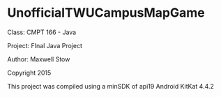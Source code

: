 # UnofficialTWUCampusMapGame
Class: CMPT 166  - Java 






Project: FInal Java Project 






Author: Maxwell Stow







Copyright 2015







This project was compiled using a minSDK of api19 Android KitKat 4.4.2
